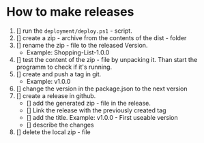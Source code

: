 # How to make releases
1. [] run the `deployment/deploy.ps1` - script.
1. [] create a zip - archive from the contents of the dist - folder
1. [] rename the zip - file to the released Version.
    - Example: Shopping-List-1.0.0
1. [] test the content of the zip - file by unpacking it. Than start the programm to check if it's running.
1. [] create and push a tag in git.
    - Example: v1.0.0
1. [] change the version in the package.json to the next version
1. [] create a release in github.
    - [] add the generated zip - file in the release.
    - [] Link the release with the previously created tag
    - [] add the title. Example: v1.0.0 - First useable version
    - [] describe the changes
1. [] delete the local zip - file